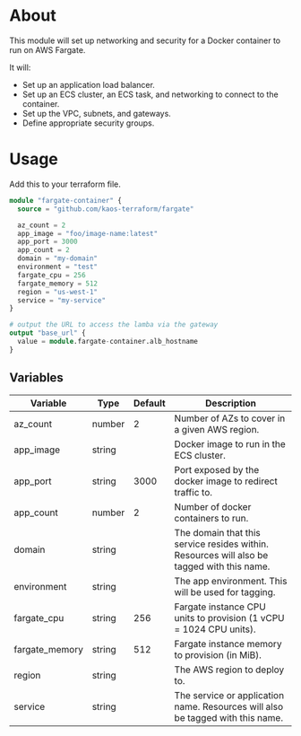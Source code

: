 # About

This module will set up networking and security for a Docker container to run on AWS Fargate.

It will:

- Set up an application load balancer.
- Set up an ECS cluster, an ECS task, and networking to connect to the container.
- Set up the VPC, subnets, and gateways.
- Define appropriate security groups.

# Usage

Add this to your terraform file.

```tf
module "fargate-container" {
  source = "github.com/kaos-terraform/fargate"

  az_count = 2
  app_image = "foo/image-name:latest"
  app_port = 3000
  app_count = 2
  domain = "my-domain"
  environment = "test"
  fargate_cpu = 256
  fargate_memory = 512
  region = "us-west-1"
  service = "my-service"
}

# output the URL to access the lamba via the gateway
output "base_url" {
  value = module.fargate-container.alb_hostname
}
```

## Variables

| Variable | Type | Default | Description | 
| -------- | ---- | ------- | ----------- |
| az_count| number | 2 | Number of AZs to cover in a given AWS region. |
| app_image | string | | Docker image to run in the ECS cluster. |
| app_port | string | 3000 | Port exposed by the docker image to redirect traffic to. |
| app_count | number | 2 | Number of docker containers to run. |
| domain | string | | The domain that this service resides within. Resources will also be tagged with this name. |
| environment | string | | The app environment. This will be used for tagging. |
| fargate_cpu | string | 256 | Fargate instance CPU units to provision (1 vCPU = 1024 CPU units). |
| fargate_memory | string | 512 | Fargate instance memory to provision (in MiB). |
| region | string | | The AWS region to deploy to. |
| service | string | | The service or application name. Resources will also be tagged with this name. |

